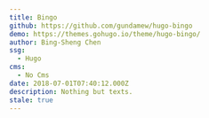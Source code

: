 ```yaml
---
title: Bingo
github: https://github.com/gundamew/hugo-bingo
demo: https://themes.gohugo.io/theme/hugo-bingo/
author: Bing-Sheng Chen
ssg:
  - Hugo
cms:
  - No Cms
date: 2018-07-01T07:40:12.000Z
description: Nothing but texts.
stale: true
---
```

